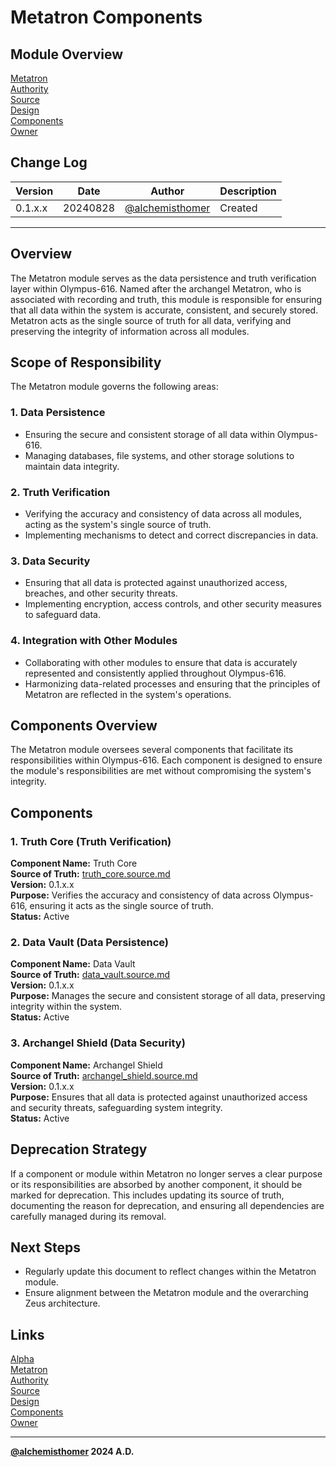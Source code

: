 # Metatron Components

## Module Overview
[Metatron](README.md)  
[Authority](../zeus/zeus.components.md)  
[Source](metatron.source.md)  
[Design](metatron.design.md)  
[Components](metatron.components.md)  
[Owner](https://github.com/alchemisthomer)  

## Change Log

| Version   | Date       | Author                                                   | Description   |
|-----------|------------|----------------------------------------------------------|---------------|
| 0.1.x.x   | 20240828   | [@alchemisthomer](https://github.com/alchemisthomer)     | Created       

---

## Overview

The Metatron module serves as the data persistence and truth verification layer within Olympus-616. Named after the archangel Metatron, who is associated with recording and truth, this module is responsible for ensuring that all data within the system is accurate, consistent, and securely stored. Metatron acts as the single source of truth for all data, verifying and preserving the integrity of information across all modules.

## Scope of Responsibility

The Metatron module governs the following areas:

### 1. **Data Persistence**
   - Ensuring the secure and consistent storage of all data within Olympus-616.
   - Managing databases, file systems, and other storage solutions to maintain data integrity.

### 2. **Truth Verification**
   - Verifying the accuracy and consistency of data across all modules, acting as the system's single source of truth.
   - Implementing mechanisms to detect and correct discrepancies in data.

### 3. **Data Security**
   - Ensuring that all data is protected against unauthorized access, breaches, and other security threats.
   - Implementing encryption, access controls, and other security measures to safeguard data.

### 4. **Integration with Other Modules**
   - Collaborating with other modules to ensure that data is accurately represented and consistently applied throughout Olympus-616.
   - Harmonizing data-related processes and ensuring that the principles of Metatron are reflected in the system's operations.

## Components Overview

The Metatron module oversees several components that facilitate its responsibilities within Olympus-616. Each component is designed to ensure the module's responsibilities are met without compromising the system's integrity.

## Components

### 1. Truth Core (Truth Verification)
   **Component Name:** Truth Core  
   **Source of Truth:** [truth_core.source.md](../metatron/truth_core.source.md)  
   **Version:** 0.1.x.x  
   **Purpose:** Verifies the accuracy and consistency of data across Olympus-616, ensuring it acts as the single source of truth.  
   **Status:** Active

### 2. Data Vault (Data Persistence)
   **Component Name:** Data Vault  
   **Source of Truth:** [data_vault.source.md](../metatron/data_vault.source.md)  
   **Version:** 0.1.x.x  
   **Purpose:** Manages the secure and consistent storage of all data, preserving integrity within the system.  
   **Status:** Active

### 3. Archangel Shield (Data Security)
   **Component Name:** Archangel Shield  
   **Source of Truth:** [archangel_shield.source.md](../metatron/archangel_shield.source.md)  
   **Version:** 0.1.x.x  
   **Purpose:** Ensures that all data is protected against unauthorized access and security threats, safeguarding system integrity.  
   **Status:** Active

## Deprecation Strategy

If a component or module within Metatron no longer serves a clear purpose or its responsibilities are absorbed by another component, it should be marked for deprecation. This includes updating its source of truth, documenting the reason for deprecation, and ensuring all dependencies are carefully managed during its removal.

## Next Steps

- Regularly update this document to reflect changes within the Metatron module.
- Ensure alignment between the Metatron module and the overarching Zeus architecture.

## Links
[Alpha](../../README.md)  
[Metatron](README.md)  
[Authority](https://github.com/alchemisthomer)  
[Source](metatron.source.md)  
[Design](metatron.design.md)  
[Components](metatron.components.md)  
[Owner](https://github.com/alchemisthomer)
***
**[@alchemisthomer](https://github.com/alchemisthomer)
2024 A.D.**
